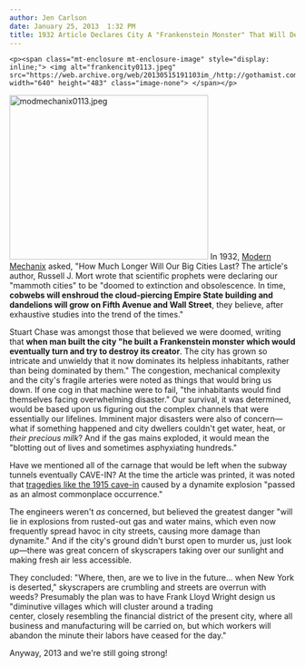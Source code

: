 ```yaml
---
author: Jen Carlson
date: January 25, 2013  1:32 PM
title: 1932 Article Declares City A "Frankenstein Monster" That Will Destroy Us All
---
```



	
	
	
	<p><span class="mt-enclosure mt-enclosure-image" style="display: inline;"> <img alt="frankencity0113.jpeg" src="https://web.archive.org/web/20130515191103im_/http://gothamist.com/attachments/arts_jen/frankencity0113.jpeg" width="640" height="483" class="image-none"> </span></p>

<p><span class="mt-enclosure mt-enclosure-image" style="display: inline;"> <img alt="modmechanix0113.jpeg" src="https://web.archive.org/web/20130515191103im_/http://gothamist.com/attachments/arts_jen/modmechanix0113.jpeg" width="350" height="290" class="image-right"> </span>In 1932, <a href="https://web.archive.org/web/20130515191103/http://blog.modernmechanix.com/how-much-longer-will-our-big-cities-last/">Modern Mechanix</a> asked, &quot;How Much Longer Will Our Big Cities Last? The article&apos;s author, Russell J. Mort wrote that scientific prophets were declaring our &quot;mammoth cities&quot; to be &quot;doomed to extinction and obsolescence. In time, <strong>cobwebs will enshroud the cloud-piercing Empire State building and dandelions will grow on Fifth Avenue and Wall Street</strong>, they believe, after exhaustive studies into the trend of the times.&quot; </p>

<p>Stuart Chase was amongst those that believed we were doomed, writing that <strong>when man built the city &quot;he built a Frankenstein monster which would eventually turn and try to destroy its creator</strong>. The city has grown so intricate and unwieldy that it now dominates its helpless inhabitants, rather than being dominated by them.&quot; The congestion, mechanical complexity and the city&apos;s fragile arteries were noted as things that would bring us down. If one cog in that machine were to fail, &quot;the inhabitants would find themselves facing overwhelming disaster.&quot; Our survival, it was determined, would be based upon us figuring out the complex channels that were essentially our lifelines. Imminent major disasters were also of concern&#x2014;what if something happened and city dwellers couldn&apos;t get water, heat, or <em>their precious milk</em>? And if the gas mains exploded, it would mean the &quot;blotting out of lives and sometimes asphyxiating hundreds.&quot;</p>

<p>Have we mentioned all of the carnage that would be left when the subway tunnels eventually CAVE-IN? At the time the article was printed, it was noted that <a href="https://web.archive.org/web/20130515191103/http://gothamist.com/2012/10/04/photos_show_1915_subway_tunnel_expl.php#photo-1">tragedies like the 1915 cave-in</a> caused by a dynamite explosion &quot;passed as an almost commonplace occurrence.&quot;</p>

<p>The engineers weren&apos;t <em>as</em> concerned, but believed the greatest danger &quot;will lie in explosions from rusted-out gas and water mains, which even now frequently spread havoc in city streets, causing more damage than dynamite.&quot; And if the city&apos;s ground didn&apos;t burst open to murder us, just look <em>up</em>&#x2014;there was great concern of skyscrapers taking over our sunlight and making fresh air less accessible.</p>

<p>They concluded: &quot;Where, then, are we to live in the future... when New York is deserted,&quot; skyscrapers are crumbling and streets are overrun with weeds? Presumably the plan was to have Frank Lloyd Wright design us &quot;diminutive villages which will cluster around a trading<br>
center, closely resembling the financial district of the present city, where all business and manufacturing will be carried on, but which workers will abandon the minute their labors have ceased for the day.&quot;</p>

<p>Anyway, 2013 and we&apos;re still going strong!</p>
	
	
	
	
	
